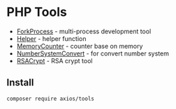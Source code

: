 # PHP Tools

- [ForkProcess](./src/ForkProcess.php) - multi-process development tool
- [Helper](./src/Helper.php) - helper function
- [MemoryCounter](./src/MemoryCounter.php) - counter base on memory
- [NumberSystemConvert](./src/NumberSystemConvert.php) - for convert number system
- [RSACrypt](./src/RSACrypt.php) - RSA crypt tool

## Install

```bash
composer require axios/tools
```
